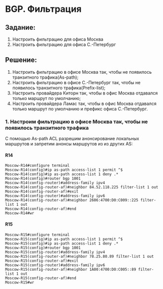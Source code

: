 # BGP. Фильтрация
## Задание:
1. Настроить фильтрацию для офиса Москва
2. Настроить фильтрацию для офиса С.-Петербург
## Решение:
1. Настроить фильтрацию в офисе Москва так, чтобы не появилось транзитного трафика(As-path);
2. Настроить фильтрацию в офисе С.-Петербург так, чтобы не появилось транзитного трафика(Prefix-list);
3. Настроить провайдера Киторн так, чтобы в офис Москва отдавался только маршрут по умолчанию;
4. Настроить провайдера Ламас так, чтобы в офис Москва отдавался только маршрут по умолчанию и префикс офиса С.-Петербург.



### 1. Настроим фильтрацию в офисе Москва так, чтобы не появилось транзитного трафика 
С помощью As-path ACL разрешим анонсирование локальных маршрутов и запретим анонсы маршрутов из из других AS:
#### R14
```
Moscow-R14#configure terminal
Moscow-R14(config)#ip as-path access-list 1 permit ^$
Moscow-R14(config)#ip as-path access-list 1 deny .*
Moscow-R14(config)#router bgp 1001
Moscow-R14(config-router)#address-family ipv4
Moscow-R14(config-router-af)#neighbor 84.52.118.225 filter-list 1 out
Moscow-R14(config-router-af)#exit
Moscow-R14(config-router)#address-family ipv6
Moscow-R14(config-router-af)#neighbor 2606:4700:D0:C009::225 filter-list 1 out
Moscow-R14(config-router-af)#end
Moscow-R14#wr
```
#### R15
```
Moscow-R15#configure terminal
Moscow-R15(config)#ip as-path access-list 1 permit ^$
Moscow-R15(config)#ip as-path access-list 1 deny .*
Moscow-R15(config)#router bgp 1001
Moscow-R15(config-router)#address-family ipv4
Moscow-R15(config-router-af)#neighbor 78.25.80.89 filter-list 1 out 
Moscow-R15(config-router-af)#exit
Moscow-R15(config-router)#address-family ipv6
Moscow-R15(config-router-af)#neighbor 1A00:4700:D0:C005::89 filter-list 1 out          
Moscow-R15(config-router-af)#end
Moscow-R15#wr
```





